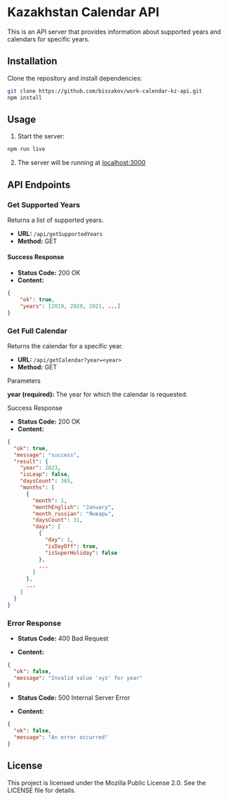# Kazakhstan Calendar API

This is an API server that provides information about supported years and calendars for specific years.

## Installation

Clone the repository and install dependencies:

```bash
git clone https://github.com/bissakov/work-calendar-kz-api.git
npm install
```

## Usage

1. Start the server:

```bash
npm run live
```

2. The server will be running at [localhost:3000](http://localhost:3000)

## API Endpoints

### Get Supported Years

Returns a list of supported years.

- **URL:** `/api/getSupportedYears`
- **Method:** GET

#### Success Response

- **Status Code:** 200 OK
- **Content:**

```json
{
    "ok": true,
    "years": [2019, 2020, 2021, ...]
}
```

### Get Full Calendar

Returns the calendar for a specific year.

- **URL:** `/api/getCalendar?year=<year>`
- **Method:** GET

Parameters

**year (required):** The year for which the calendar is requested.

Success Response

- **Status Code:** 200 OK
- **Content:**

```json
{
  "ok": true,
  "message": "success",
  "result": {
    "year": 2023,
    "isLeap": false,
    "daysCount": 365,
    "months": [
      {
        "month": 1,
        "monthEnglish": "January",
        "month_russian": "Январь",
        "daysCount": 31,
        "days": [
          {
            "day": 1,
            "isDayOff": true,
            "isSuperHoliday": false
          },
          ...
        ]
      },
      ...
    ]
  }
}
```

### Error Response

- **Status Code:** 400 Bad Request

- **Content:**

```json
{
  "ok": false,
  "message": "Invalid value 'xyz' for year"
}
```

- **Status Code:** 500 Internal Server Error

- **Content:**

```json
{
  "ok": false,
  "message": "An error occurred"
}
```

## License

This project is licensed under the Mozilla Public License 2.0. See the LICENSE file for details.
